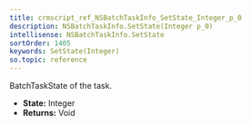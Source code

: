 ```yaml
---
title: crmscript_ref_NSBatchTaskInfo_SetState_Integer_p_0
description: NSBatchTaskInfo.SetState(Integer p_0)
intellisense: NSBatchTaskInfo.SetState
sortOrder: 1405
keywords: SetState(Integer)
so.topic: reference
---
```



BatchTaskState of the task.



* **State:** Integer
* **Returns:** Void


